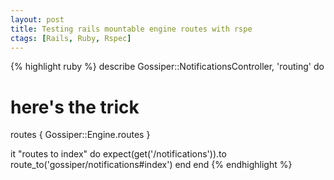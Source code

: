 ```yaml
---
layout: post
title: Testing rails mountable engine routes with rspe
ctags: [Rails, Ruby, Rspec]
---
```


{% highlight ruby %}
describe Gossiper::NotificationsController, 'routing' do
   # here's the trick
   routes { Gossiper::Engine.routes }

  it "routes to index" do
    expect(get('/notifications')).to
      route_to('gossiper/notifications#index')
  end
end
{% endhighlight %}
